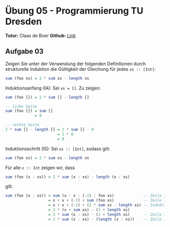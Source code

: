 # Übung 05 - Programmierung TU Dresden
**Tutor:** Claas de Boer
**Github:** [Link](https://github.com/cdboer/programmierung-ss19)

## Aufgabe 03
Zeigen Sie unter der Verwendung der folgenden Definitionen durch strukturelle Induktion die Gültigkeit der Gleichung für jedes `xs :: [Int]`:
```haskell
sum (foo xs) = 2 * sum xs - length xs
```
Induktionsanfang (IA):
Sei `xs = []`.
Zu zeigen:
```haskell
sum (foo []) = 2 * sum [] - length []
```
```haskell
-- linke Seite
sum (foo []) = sum []
             = 0

-- rechte Seite
2 * sum [] - length [] = 2 * sum [] - 0
                       = 2 * 0
                       = 0
```
Induktionsschritt (IS):
Sei `xs :: [Int]`, sodass gilt:
```haskell
sum (foo xs) = 2 * sum xs - length xs
```
Für alle `x :: Int` zeigen wir, dass
```haskell
sum (foo (x : xs)) = 2 * sum (x : xs) - length (x : xs)
```
gilt.

```haskell
sum (foo (x : xs)) = sum (x : x : (-1) : foo xs)             -- Zeile 3
                   = x + x + (-1) + sum (foo xs)             -- Zeile 7, 3-fache Anwendung
                   = x + x + (-1) + (2 * sum xs - length xs) -- Induktionsvoraussetzung
                   = 2 * (x + sum xs) - (1 + length xs)
                   = 2 * sum (x : xs) - (1 + length xs)      -- Zeile 7
                   = 2 * sum (x : xs) - (length (x : xs))    -- Zeile 11
```
